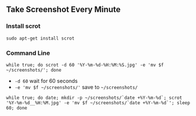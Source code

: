 ## Take Screenshot Every Minute

### Install scrot

```
sudo apt-get install scrot
```

### Command Line


    while true; do scrot -d 60 '%Y-%m-%d-%H:%M:%S.jpg' -e 'mv $f ~/screenshots/'; done

- `-d 60` wait for 60 seconds
- `-e 'mv $f ~/screenshots/'` save to `~/screenshots/`

```
while true; do date; mkdir -p ~/screenshots/`date +%Y-%m-%d`; scrot '%Y-%m-%d__%H:%M.jpg' -e 'mv $f ~/screenshots/`date +%Y-%m-%d`'; sleep 60; done
```
